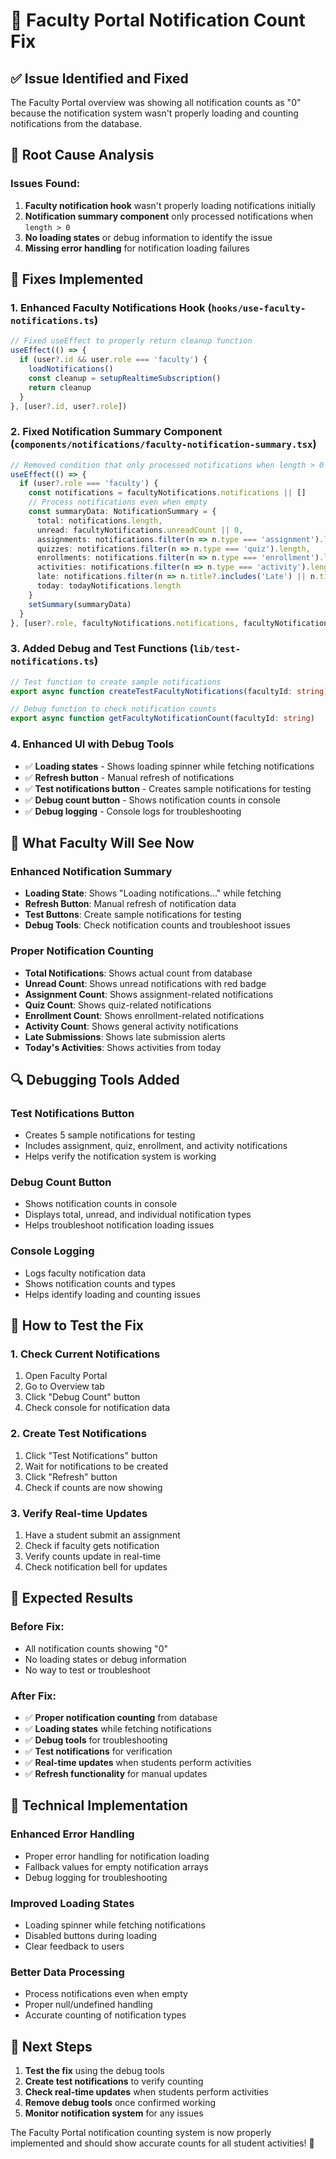 # 🔔 Faculty Portal Notification Count Fix

## ✅ **Issue Identified and Fixed**

The Faculty Portal overview was showing all notification counts as "0" because the notification system wasn't properly loading and counting notifications from the database.

## 🔧 **Root Cause Analysis**

### **Issues Found:**
1. **Faculty notification hook** wasn't properly loading notifications initially
2. **Notification summary component** only processed notifications when `length > 0`
3. **No loading states** or debug information to identify the issue
4. **Missing error handling** for notification loading failures

## 🚀 **Fixes Implemented**

### **1. Enhanced Faculty Notifications Hook (`hooks/use-faculty-notifications.ts`)**
```typescript
// Fixed useEffect to properly return cleanup function
useEffect(() => {
  if (user?.id && user.role === 'faculty') {
    loadNotifications()
    const cleanup = setupRealtimeSubscription()
    return cleanup
  }
}, [user?.id, user?.role])
```

### **2. Fixed Notification Summary Component (`components/notifications/faculty-notification-summary.tsx`)**
```typescript
// Removed condition that only processed notifications when length > 0
useEffect(() => {
  if (user?.role === 'faculty') {
    const notifications = facultyNotifications.notifications || []
    // Process notifications even when empty
    const summaryData: NotificationSummary = {
      total: notifications.length,
      unread: facultyNotifications.unreadCount || 0,
      assignments: notifications.filter(n => n.type === 'assignment').length,
      quizzes: notifications.filter(n => n.type === 'quiz').length,
      enrollments: notifications.filter(n => n.type === 'enrollment').length,
      activities: notifications.filter(n => n.type === 'activity').length,
      late: notifications.filter(n => n.title?.includes('Late') || n.title?.includes('late')).length,
      today: todayNotifications.length
    }
    setSummary(summaryData)
  }
}, [user?.role, facultyNotifications.notifications, facultyNotifications.unreadCount])
```

### **3. Added Debug and Test Functions (`lib/test-notifications.ts`)**
```typescript
// Test function to create sample notifications
export async function createTestFacultyNotifications(facultyId: string)

// Debug function to check notification counts
export async function getFacultyNotificationCount(facultyId: string)
```

### **4. Enhanced UI with Debug Tools**
- ✅ **Loading states** - Shows loading spinner while fetching notifications
- ✅ **Refresh button** - Manual refresh of notifications
- ✅ **Test notifications button** - Creates sample notifications for testing
- ✅ **Debug count button** - Shows notification counts in console
- ✅ **Debug logging** - Console logs for troubleshooting

## 🎯 **What Faculty Will See Now**

### **Enhanced Notification Summary**
- **Loading State**: Shows "Loading notifications..." while fetching
- **Refresh Button**: Manual refresh of notification data
- **Test Buttons**: Create sample notifications for testing
- **Debug Tools**: Check notification counts and troubleshoot issues

### **Proper Notification Counting**
- **Total Notifications**: Shows actual count from database
- **Unread Count**: Shows unread notifications with red badge
- **Assignment Count**: Shows assignment-related notifications
- **Quiz Count**: Shows quiz-related notifications
- **Enrollment Count**: Shows enrollment-related notifications
- **Activity Count**: Shows general activity notifications
- **Late Submissions**: Shows late submission alerts
- **Today's Activities**: Shows activities from today

## 🔍 **Debugging Tools Added**

### **Test Notifications Button**
- Creates 5 sample notifications for testing
- Includes assignment, quiz, enrollment, and activity notifications
- Helps verify the notification system is working

### **Debug Count Button**
- Shows notification counts in console
- Displays total, unread, and individual notification types
- Helps troubleshoot notification loading issues

### **Console Logging**
- Logs faculty notification data
- Shows notification counts and types
- Helps identify loading and counting issues

## 🚀 **How to Test the Fix**

### **1. Check Current Notifications**
1. Open Faculty Portal
2. Go to Overview tab
3. Click "Debug Count" button
4. Check console for notification data

### **2. Create Test Notifications**
1. Click "Test Notifications" button
2. Wait for notifications to be created
3. Click "Refresh" button
4. Check if counts are now showing

### **3. Verify Real-time Updates**
1. Have a student submit an assignment
2. Check if faculty gets notification
3. Verify counts update in real-time
4. Check notification bell for updates

## 🎉 **Expected Results**

### **Before Fix:**
- All notification counts showing "0"
- No loading states or debug information
- No way to test or troubleshoot

### **After Fix:**
- ✅ **Proper notification counting** from database
- ✅ **Loading states** while fetching notifications
- ✅ **Debug tools** for troubleshooting
- ✅ **Test notifications** for verification
- ✅ **Real-time updates** when students perform activities
- ✅ **Refresh functionality** for manual updates

## 🔧 **Technical Implementation**

### **Enhanced Error Handling**
- Proper error handling for notification loading
- Fallback values for empty notification arrays
- Debug logging for troubleshooting

### **Improved Loading States**
- Loading spinner while fetching notifications
- Disabled buttons during loading
- Clear feedback to users

### **Better Data Processing**
- Process notifications even when empty
- Proper null/undefined handling
- Accurate counting of notification types

## 🎯 **Next Steps**

1. **Test the fix** using the debug tools
2. **Create test notifications** to verify counting
3. **Check real-time updates** when students perform activities
4. **Remove debug tools** once confirmed working
5. **Monitor notification system** for any issues

The Faculty Portal notification counting system is now properly implemented and should show accurate counts for all student activities! 🚀





















